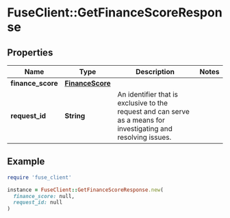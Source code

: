 # FuseClient::GetFinanceScoreResponse

## Properties

| Name | Type | Description | Notes |
| ---- | ---- | ----------- | ----- |
| **finance_score** | [**FinanceScore**](FinanceScore.md) |  |  |
| **request_id** | **String** | An identifier that is exclusive to the request and can serve as a means for investigating and resolving issues. |  |

## Example

```ruby
require 'fuse_client'

instance = FuseClient::GetFinanceScoreResponse.new(
  finance_score: null,
  request_id: null
)
```

